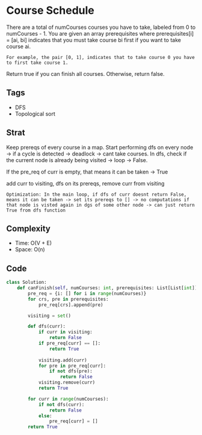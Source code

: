 # Course Schedule
There are a total of numCourses courses you have to take, labeled from 0 to numCourses - 1. You are given an array prerequisites where prerequisites[i] = [ai, bi] indicates that you must take course bi first if you want to take course ai.

    For example, the pair [0, 1], indicates that to take course 0 you have to first take course 1.

Return true if you can finish all courses. Otherwise, return false.

## Tags
- DFS
- Topological sort

## Strat
Keep prereqs of every course in a map. Start performing dfs on every node -> if a cycle is detected -> deadlock -> cant take courses. In dfs, check if the current node is already being visited -> loop -> False.

If the pre_req of curr is empty, that means it can be taken -> True

add curr to visiting, dfs on its prereqs, remove curr from visiting

`Optimization: In the main loop, if dfs of curr doesnt return False, means it can be taken -> set its prereqs to [] -> no computations if that node is visted again in dgs of some other node -> can just return True from dfs function`

## Complexity

- Time: O(V + E)
- Space: O(n)

## Code

```python
class Solution:
    def canFinish(self, numCourses: int, prerequisites: List[List[int]]) -> bool:
        pre_req = {i: [] for i in range(numCourses)}
        for crs, pre in prerequisites:
            pre_req[crs].append(pre)

        visiting = set()

        def dfs(curr):
            if curr in visiting:
                return False
            if pre_req[curr] == []:
                return True
            
            visiting.add(curr)
            for pre in pre_req[curr]:
                if not dfs(pre):
                    return False
            visiting.remove(curr)
            return True

        for curr in range(numCourses):
            if not dfs(curr):
                return False
            else:
                pre_req[curr] = []
        return True
```